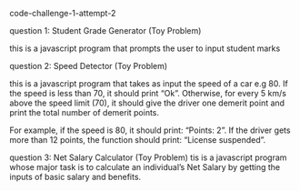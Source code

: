 code-challenge-1-attempt-2

question 1: Student Grade Generator (Toy Problem)

this is a javascript program that prompts the user to input student marks

question 2: Speed Detector (Toy Problem)

this is a javascript program that takes as input the speed of a car e.g 80. If the speed is less than 70, it should print “Ok”. Otherwise, for every 5 km/s above the speed limit (70), it should give the driver one demerit point and print the total number of demerit points.

For example, if the speed is 80, it should print: “Points: 2”. If the driver gets more than 12 points, the function should print: “License suspended”.

question 3: Net Salary Calculator (Toy Problem) tis is a javascript program whose major task is to calculate an individual’s Net Salary by getting the inputs of basic salary and benefits.
